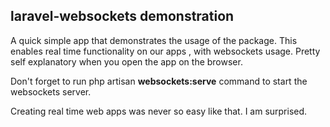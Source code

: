 
## laravel-websockets demonstration

A quick simple app that demonstrates the usage of the package. This enables real time functionality on our apps , with websockets usage.  Pretty self explanatory when you open the app on the browser.

Don't forget to run php artisan **websockets:serve** command to start the websockets server.

Creating real time web apps was never so easy like that. I am surprised.

